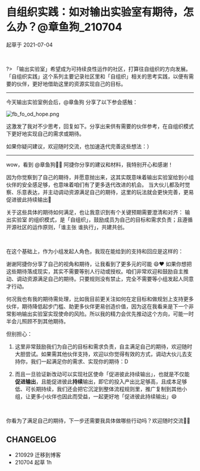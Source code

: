 # 自组织实践：如对输出实验室有期待，怎么办？@章鱼狗_210704
起草于 2021-07-04

<br> 

?> 「输出实验室」希望成为可持续良性运作的社区，打算往自组织的方向发展。「自组织实践」这个系列主要记录社区里和「自组织」相关的思考实践，以便有需要的伙伴，更好地借助这里的资源实现自己的目标。

---

今天输出实验室例会后，@章鱼狗 分享了以下参会感触：

![fb_fo_od_hope.png](http://ishanshan.zoomquiet.top/share/fb_fo_od_hope.png  ':size=100')


这激发了我对不少思考，回复如下。分享出来供有需要的伙伴参考，在自组织模式下更好地实现自己的需求或期待。

如果你疑问建议，欢迎随时交流，也加速迭代完善这些想法：）

---

wow，看到 @章鱼狗🐙🐶  阿捷你分享的建议和材料，我特别开心和感谢！

因为你觉察到了自己的期待，并愿意抛出来，这其实既意味着输出实验室给到小组伙伴的安全感足够，也意味着咱们有了更多迭代改进的机会。
当大伙儿都及时觉察、乐意表达，并主动调动资源满足自己的期待，这里的玩法就会更快完善，更易促进彼此持续输出🤩

关于这些具体的期待如何满足，也让我意识到有个关键预期需要澄清和对齐：
输出实验室 的组织模式，是「自组织」，鼓励成员为自己的目标和需求负责；且遵循开源社区的运作原则，「谁主张 谁执行」，共建共创。

<br> 

在这个基础上，作为小组发起人角色，我现在能给到的支持和回应是这样的：

谢谢阿捷你分享了自己的视角和期待，让我看到了更多元的可能 😄❤️ 如果你想把这些期待落成现实，其实不需要等别人行动或授权。咱们非常欢迎和鼓励自主推动、调动资源满足自己的期待。只要规则没有禁止，完全不需要等小组发起人同意才行动。

何况我也有我的期待需处理，比如我目前更关注如何在定目标和做规划上支持更多伙伴，期待降低起步门槛、助更多伙伴更易创造价值，因为这在我看来是下一个非常影响输出实验室实现使命的风险。所以我的精力会优先推动这个方向，可能一时半会儿照顾不到其他期待。

但别担心：

1. 这里非常鼓励我们为自己的目标和需求负责，自主满足自己的期待，欢迎随时大胆尝试。如果需其他伙伴支持，欢迎以你觉得有效的方式，调动大伙儿去支持你，我们一起满足你的需求、实现你的期待：D

2. 而且一旦验证新改动可以实现社区使命「促进彼此持续输出」，也就是不仅能**促进输出**，且能促进彼此**持续**输出，即它的投入产出比足够高，且成本足够低、可长期持续，我们还会把它沉淀到整体流程规则里，推广复制到其他小组，让更多小伙伴也因此而受益，一起更好地「促进彼此持续输出」😄

<br> 

你看为了满足自己的期待，下一步还需要我具体做哪些行动吗？欢迎随时交流🙌🏻


## CHANGELOG 

- 210929 迁移到博客
- 210704 起草 1h